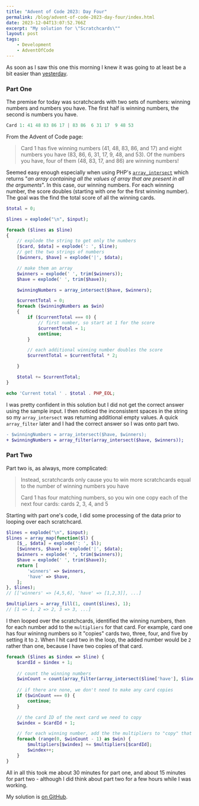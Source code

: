 ```yaml
---
title: "Advent of Code 2023: Day Four"
permalink: /blog/advent-of-code-2023-day-four/index.html
date: 2023-12-04T13:07:52.766Z
excerpt: "My solution for \"Scratchcards\""
layout: post
tags:
    - Development
    - AdventOfCode
---
```


As soon as I saw this one this morning I knew it was going to at least be a bit easier than [yesterday](/advent-of-code-2023-day-three).

### Part One

The premise for today was scratchcards with two sets of numbers: winning numbers and numbers you have. The first half is winning numbers, the second is numbers you have.

```php
Card 1: 41 48 83 86 17 | 83 86  6 31 17  9 48 53
```

From the Advent of Code page:

> Card 1 has five winning numbers (41, 48, 83, 86, and 17) and eight numbers you have (83, 86, 6, 31, 17, 9, 48, and 53). Of the numbers you have, four of them (48, 83, 17, and 86) are winning numbers! 

Seemed easy enough especially when using PHP's [`array_intersect`](https://www.php.net/manual/en/function.array-intersect.php) which returns "_an array containing all the values of array that are present in all the arguments_". In this case, our winning numbers. For each winning number, the score doubles (starting with one for the first winning number). The goal was the find the total score of all the winning cards.

```php
$total = 0;

$lines = explode("\n", $input);

foreach ($lines as $line)
{
    // explode the string to get only the numbers
    [$card, $data] = explode(': ', $line);
    // get the two strings of numbers
    [$winners, $have] = explode('|', $data);

    // make them an array
    $winners = explode(' ', trim($winners));
    $have = explode(' ', trim($have));

    $winningNumbers = array_intersect($have, $winners);

    $currentTotal = 0;
    foreach ($winningNumbers as $win)
    {
        if ($currentTotal === 0) {
            // first number, so start at 1 for the score
            $currentTotal = 1;
            continue;
        }

        // each additional winning number doubles the score
        $currentTotal = $currentTotal * 2;

    }

    $total += $currentTotal;
}

echo 'Current total ' . $total . PHP_EOL;
```

I was pretty confident in this solution but I did not get the correct answer using the sample input. I then noticed the inconsistent spaces in the string so my `array_intersect` was returning additional empty values. A quick `array_filter` later and I had the correct answer so I was onto part two.

```diff
- $winningNumbers = array_intersect($have, $winners);
+ $winningNumbers = array_filter(array_intersect($have, $winners));
```

### Part Two

Part two is, as always, more complicated:

> Instead, scratchcards only cause you to win more scratchcards equal to the number of winning numbers you have
>
> Card 1 has four matching numbers, so you win one copy each of the next four cards: cards 2, 3, 4, and 5

Starting with part one's code, I did some processing of the data prior to looping over each scratchcard.

```php
$lines = explode("\n", $input);
$lines = array_map(function($l) {
    [$_, $data] = explode(': ', $l);
    [$winners, $have] = explode('|', $data);
    $winners = explode(' ', trim($winners));
    $have = explode(' ', trim($have));
    return [
        'winners' => $winners,
        'have' => $have,
    ];
}, $lines);
// [['winners' => [4,5,6], 'have' => [1,2,3]], ...]

$multipliers = array_fill(1, count($lines), 1);
// [1 => 1, 2 => 2, 3 => 3, ...]
```

I then looped over the scratchcards, identified the winning numbers, then for each number add to the `multipliers` for that card. For example, card one has four wininng numbers so it "copies" cards two, three, four, and five by setting it to `2`. When I hit card two in the loop, the added number would be `2` rather than one, because I have two copies of that card.

```php
foreach ($lines as $index => $line) {
    $cardId = $index + 1;
    
    // count the winning numbers
    $winCount = count(array_filter(array_intersect($line['have'], $line['winners'])));
    
    // if there are none, we don't need to make any card copies
    if ($winCount === 0) {
        continue;
    }

    // the card ID of the next card we need to copy
    $windex = $cardId + 1;

    // for each winning number, add the the multipliers to "copy" that card
    foreach (range(0, $winCount - 1) as $win) {
        $multipliers[$windex] += $multipliers[$cardId];
        $windex++;
    }
}
```

All in all this took me about 30 minutes for part one, and about 15 minutes for part two - although I did think about part two for a few hours while I was working.

My solution is [on GitHub](https://github.com/rknightuk/adventofcode/tree/main/2023/04).
